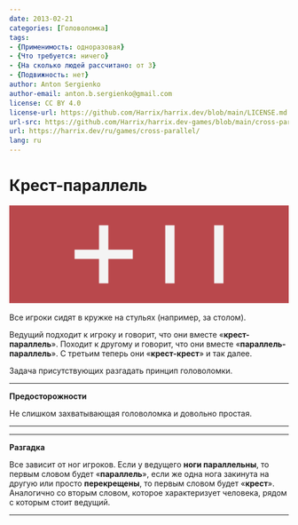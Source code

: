 ```yaml
---
date: 2013-02-21
categories: [Головоломка]
tags:
- {Применимость: одноразовая}
- {Что требуется: ничего}
- {На сколько людей рассчитано: от 3}
- {Подвижность: нет}
author: Anton Sergienko
author-email: anton.b.sergienko@gmail.com
license: CC BY 4.0
license-url: https://github.com/Harrix/harrix.dev/blob/main/LICENSE.md
url-src: https://github.com/Harrix/harrix.dev-games/blob/main/cross-parallel/cross-parallel.md
url: https://harrix.dev/ru/games/cross-parallel/
lang: ru
---
```


# Крест-параллель

![Featured image](featured-image.svg)

Все игроки сидят в кружке на стульях (например, за столом).

Ведущий подходит к игроку и говорит, что они вместе «**крест-параллель**». Походит к другому и говорит, что они вместе «**параллель-параллель**». С третьим теперь они «**крест-крест**» и так далее.

Задача присутствующих разгадать принцип головоломки.

---

**Предосторожности** <!-- !warning -->

Не слишком захватывающая головоломка и довольно простая.

---

---

**Разгадка** <!-- !details -->

Все зависит от ног игроков. Если у ведущего **ноги параллельны**, то первым словом будет «**параллель**», если же одна нога закинута на другую или просто **перекрещены**, то первым словом будет «**крест**». Аналогично со вторым словом, которое характеризует человека, рядом с которым стоит ведущий.

---
